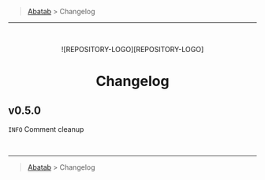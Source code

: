 > [Abatab][AbatabRepoUrl] > Changelog

***

<br>
<div align="center">

  ![REPOSITORY-LOGO][REPOSITORY-LOGO]

# Changelog

</div>

## v0.5.0
`INFO` Comment cleanup

<br>

***

> [Abatab][AbatabRepoUrl] > Changelog

<!-- REFERENCE LINKS -->
[AbatabRepoUrl]: https://github.com/spectrum-health-systems/Abatab
[AbatabCurrentBranchUrl]: README.md
[AbatabLogo]: /.github/res/img/logo/RepositoryLogo.png